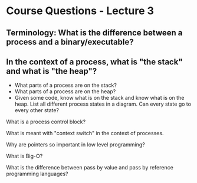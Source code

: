 # Course Questions - Lecture 3

## Terminology: What is the difference between a process and a binary/executable?

## In the context of a process, what is "the stack" and what is "the heap"?

- What parts of a process are on the stack?
- What parts of a process are on the heap?
- Given some code, know what is on the stack and know what is on the heap.
List all different process states in a diagram. Can every state go to every other state?

What is a process control block?

What is meant with "context switch" in the context of processes.

Why are pointers so important in low level programming?

What is Big-O?

What is the difference between pass by value and pass by reference programming languages?
